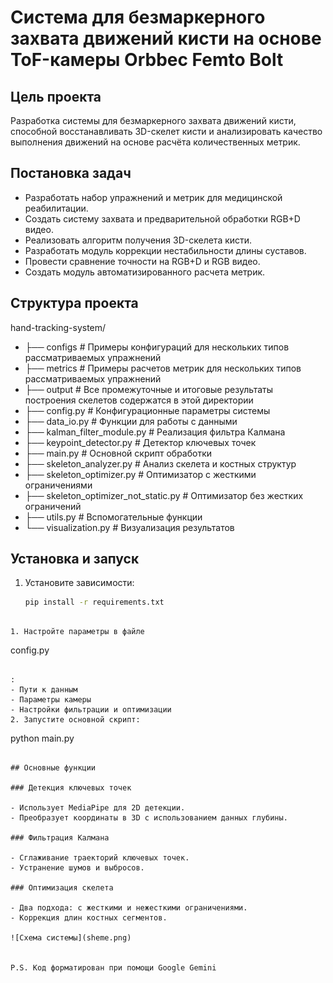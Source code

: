 
# Система для безмаркерного захвата движений кисти на основе ToF-камеры Orbbec Femto Bolt

## Цель проекта
Разработка системы для безмаркерного захвата движений кисти, способной восстанавливать 3D-скелет кисти и анализировать качество выполнения движений на основе расчёта количественных метрик.

## Постановка задач
- Разработать набор упражнений и метрик для медицинской реабилитации.
- Создать систему захвата и предварительной обработки RGB+D видео.
- Реализовать алгоритм получения 3D-скелета кисти.
- Разработать модуль коррекции нестабильности длины суставов.
- Провести сравнение точности на RGB+D и RGB видео.
- Создать модуль автоматизированного расчета метрик.

## Структура проекта


hand-tracking-system/
- ├── configs                 # Примеры конфигураций для нескольких типов рассматриваемых упражнений 
- ├── metrics                 # Примеры расчетов метрик для нескольких типов рассматриваемых упражнений 
- ├── output                  # Все промежуточные и итоговые результаты построения скелетов содержатся в этой директории 
- ├── config.py               # Конфигурационные параметры системы 
- ├── data_io.py              # Функции для работы с данными 
- ├── kalman_filter_module.py # Реализация фильтра Калмана 
- ├── keypoint_detector.py    # Детектор ключевых точек 
- ├── main.py                 # Основной скрипт обработки 
- ├── skeleton_analyzer.py    # Анализ скелета и костных структур 
- ├── skeleton_optimizer.py    # Оптимизатор с жесткими ограничениями 
- ├── skeleton_optimizer_not_static.py # Оптимизатор без жестких ограничений 
- ├── utils.py                # Вспомогательные функции 
- └── visualization.py        # Визуализация результатов 



## Установка и запуск
1. Установите зависимости:
   ```bash
   pip install -r requirements.txt
```

1. Настройте параметры в файле
   ```
   config.py
   ```

   :
   - Пути к данным
   - Параметры камеры
   - Настройки фильтрации и оптимизации
2. Запустите основной скрипт:

   ```
   python main.py
   
   ```

## Основные функции

### Детекция ключевых точек

- Использует MediaPipe для 2D детекции.
- Преобразует координаты в 3D с использованием данных глубины.

### Фильтрация Калмана

- Сглаживание траекторий ключевых точек.
- Устранение шумов и выбросов.

### Оптимизация скелета

- Два подхода: с жесткими и нежесткими ограничениями.
- Коррекция длин костных сегментов.

![Схема системы](sheme.png)


P.S. Код форматирован при помощи Google Gemini
